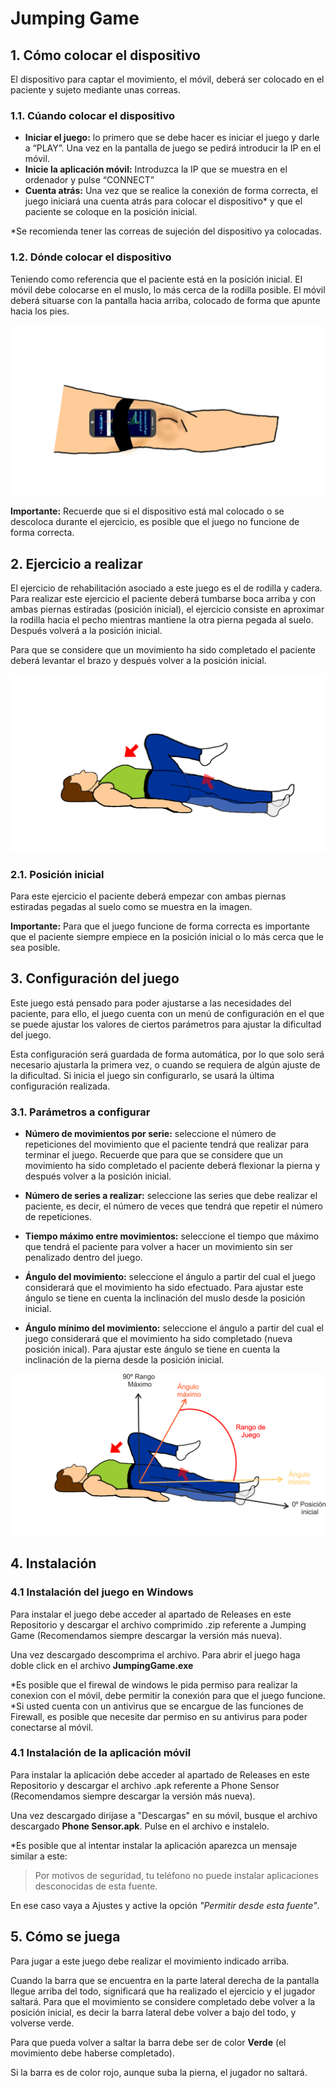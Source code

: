 # Jumping Game
## 1. Cómo colocar el dispositivo
El dispositivo para captar el movimiento, el móvil, deberá ser colocado en el paciente y sujeto mediante unas correas.
### 1.1. Cúando colocar el dispositivo
- **Iniciar el juego:**  lo primero que se debe hacer es iniciar el juego y darle a “PLAY”. Una vez en la pantalla de juego se pedirá introducir la IP en el móvil.
- **Inicie la aplicación móvil:**  Introduzca la IP que se muestra en el ordenador y pulse “CONNECT”
- **Cuenta atrás:**  Una vez que se realice la conexión de forma correcta, el juego iniciará una cuenta atrás para colocar el dispositivo* y que el paciente se coloque en la posición inicial.

*Se recomienda tener las correas de sujeción del dispositivo ya colocadas.

### 1.2. Dónde colocar el dispositivo
Teniendo como referencia que el paciente está en la posición inicial.
El móvil debe colocarse en el muslo, lo más cerca de la rodilla posible.
El móvil deberá situarse con la pantalla hacia arriba, colocado de forma que apunte hacia los pies.

![Imagen colocación dispositivo](https://github.com/raulblas7/Videojuegos-para-terapia-de-rehabilitacion/blob/main/dispositivo%20pierna.png)

**Importante:** Recuerde que si el dispositivo está mal colocado o se descoloca durante el ejercicio, es posible que el juego no funcione de forma correcta.


## 2. Ejercicio a realizar

El ejercicio de rehabilitación asociado a este juego es el de rodilla y cadera.
Para realizar este ejercicio el paciente deberá tumbarse boca arriba y con ambas piernas estiradas (posición inicial), el ejercicio consiste en aproximar la rodilla hacia el pecho mientras mantiene la otra pierna pegada al suelo. Después volverá a la posición inicial.

 Para que se considere que un movimiento ha sido completado el paciente deberá levantar el brazo y después volver a la posición inicial.

![Imagen ejercicio a realizar](https://github.com/raulblas7/Videojuegos-para-terapia-de-rehabilitacion/blob/main/Ejercicio%20Rodilla.png)

 ### 2.1. Posición inicial
Para este ejercicio el paciente deberá empezar con ambas piernas estiradas pegadas al suelo como se muestra en la imagen.

**Importante:** Para que el juego funcione de forma correcta es importante que el paciente siempre empiece en la posición inicial o lo más cerca que le sea posible.

## 3. Configuración del juego
Este juego está pensado para poder ajustarse a las necesidades del paciente, para ello, el juego cuenta con un menú de configuración en el que se puede ajustar los valores de ciertos parámetros para ajustar la dificultad del juego.

Esta configuración será guardada de forma automática, por lo que solo será necesario ajustarla la primera vez, o cuando se requiera de algún ajuste de la dificultad.
Si inicia el juego sin configurarlo, se usará la última configuración realizada.

### 3.1. Parámetros a configurar

 - **Número de movimientos por serie:**  seleccione el número de repeticiones del movimiento que el paciente tendrá que realizar para terminar el juego.
Recuerde que para que se considere que un movimiento ha sido completado el paciente deberá flexionar la pierna y después volver a la posición inicial.


 - **Número de series a realizar:** seleccione las series que debe realizar el paciente, es decir, el número de veces que tendrá que repetir el número de repeticiones.


  - **Tiempo máximo entre movimientos:** seleccione el tiempo que máximo que tendrá el paciente para volver a hacer un movimiento sin ser penalizado dentro del juego.


 - **Ángulo del movimiento:**  seleccione el ángulo a partir del cual el juego considerará que el movimiento ha sido efectuado.
Para ajustar este ángulo se tiene en cuenta la inclinación del muslo desde la posición inicial.

- **Ángulo mínimo del movimiento:**  seleccione el ángulo a partir del cual el juego considerará que el movimiento ha sido completado (nueva posición inical).
Para ajustar este ángulo se tiene en cuenta la inclinación de la pierna desde la posición inicial.

![Imagen movimiento](https://github.com/raulblas7/Videojuegos-para-terapia-de-rehabilitacion/blob/main/Rango%20Ejer%20Jumping.png)

## 4. Instalación

### 4.1 Instalación del juego en Windows
Para instalar el juego debe acceder al apartado de Releases en este Repositorio y descargar el archivo comprimido .zip referente a Jumping Game (Recomendamos siempre descargar la versión más nueva).

Una vez descargado descomprima el archivo.
Para abrir el juego haga doble click en el archivo **JumpingGame.exe**

*Es posible que el firewal de windows le pida permiso para realizar la conexion con el móvil, debe permitir la conexión para que el juego funcione.
*Si usted cuenta con un antivirus que se encargue de las funciones de Firewall, es posible que necesite dar permiso en su antivirus para poder conectarse al móvil.

### 4.1 Instalación de la aplicación móvil

Para instalar la aplicación debe acceder al apartado de Releases en este Repositorio y descargar el archivo .apk referente a Phone Sensor (Recomendamos siempre descargar la versión más nueva).

Una vez descargado dirijase a "Descargas" en su móvil, busque el archivo descargado **Phone Sensor.apk**.
Pulse en el archivo e instalelo.

*Es posible que al intentar instalar la aplicación aparezca un mensaje similar a este: 
> Por motivos de seguridad, tu teléfono no puede instalar aplicaciones desconocidas de esta fuente.

En ese caso vaya a Ajustes y active la opción *"Permitir desde esta fuente"*.

## 5. Cómo se juega

Para jugar a este juego debe realizar el movimiento indicado arriba.

Cuando la barra que se encuentra en la parte lateral derecha de la pantalla llegue arriba del todo, significará que ha realizado el ejercicio y el jugador saltará. Para que el movimiento se considere completado debe volver a la posición inicial, es decir la barra lateral debe volver a bajo del todo, y volverse verde. 

Para que pueda volver a saltar la barra debe ser de color **Verde** (el movimiento debe haberse completado).

Si la barra es de color rojo, aunque suba la pierna, el jugador no saltará.

